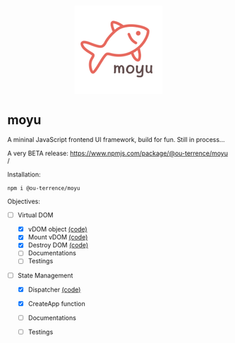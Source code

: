 <p align="center">
<img src="./public/icon.png" width="200px"/>
</p>

# moyu

A mininal JavaScript frontend UI framework, build for fun. Still in process...

A very BETA release: https://www.npmjs.com/package/@ou-terrence/moyu /

Installation:
```
npm i @ou-terrence/moyu
```

Objectives:

- [ ] Virtual DOM

  - [x] vDOM object [(code)](./packages/runtime/src/h.js)
  - [x] Mount vDOM [(code)](./packages/runtime/src/mount-dom.js)
  - [x] Destroy DOM [(code)](./packages/runtime/src/destroy-dom.js)
  - [ ] Documentations
  - [ ] Testings

- [ ] State Management
  - [x] Dispatcher [(code)](./packages/runtime/src/dispatcher.js)
  - [x] CreateApp function
  - [ ] Documentations
  - [ ] Testings

